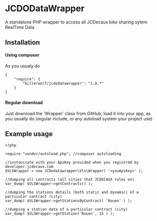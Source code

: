 JCDODataWrapper
===============

A standalone PHP wrapper to access all JCDecaux bike sharing sytem RealTime Data

## Installation ##

#### Using composer ####
As you usualy do
    
    {
        "require": {
            "killerwolf/jcdodatawrapper": "1.0.*"
        }
    }

#### Regular download ####
Just download the 'Wrapper' class from GitHub, load it into your app, as you usually do (regular include, or any autoload system your project use)


## Example usage ##

    <?php
    
    require "vendor/autoload.php"; //composer autoloading
    
    //instanciate with your ApiKey provided when you registred by developer.jcdecaux.com
    $VLSWrapper = new JCDodatawrapper\Vls\Wrapper( '<youApiKey>' );
    
    //dumping all contracts (all cities that JCDECAUX rules on)
    var_dump( $VLSWrapper->getContracts() );
    
    //dumping the stations details (both static and dynamic) of a particular contract (city)
    var_dump( $VLSWrapper->getStationsByContract( 'Rouen' ) );
    
    //dumping a station data of a particular contract (city)
    var_dump( $VLSWrapper->getStation('Rouen', 15 ) );